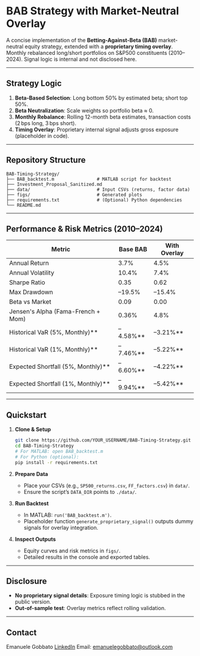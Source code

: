 # BAB Strategy with Market-Neutral Overlay

A concise implementation of the **Betting-Against-Beta (BAB)** market-neutral equity strategy, extended with a **proprietary timing overlay**. Monthly rebalanced long/short portfolios on S\&P500 constituents (2010–2024). Signal logic is internal and not disclosed here.

---

## Strategy Logic

1. **Beta-Based Selection**: Long bottom 50% by estimated beta; short top 50%.
2. **Beta Neutralization**: Scale weights so portfolio beta ≈ 0.
3. **Monthly Rebalance**: Rolling 12-month beta estimates, transaction costs (2 bps long, 3 bps short).
4. **Timing Overlay**: Proprietary internal signal adjusts gross exposure (placeholder in code).

---

## Repository Structure

```
BAB-Timing-Strategy/
├── BAB_backtest.m                # MATLAB script for backtest
├── Investment_Proposal_Sanitized.md
├── data/                         # Input CSVs (returns, factor data)
├── figs/                         # Generated plots
├── requirements.txt              # (Optional) Python dependencies
└── README.md
```

---

## Performance & Risk Metrics (2010–2024)

| Metric                               | Base BAB   | With Overlay |
| ------------------------------------ | ---------- | ------------ |
| Annual Return                        | 3.7%       | 4.5%         |
| Annual Volatility                    | 10.4%      | 7.4%         |
| Sharpe Ratio                         | 0.35       | 0.62         |
| Max Drawdown                         | –19.5%     | –15.4%       |
| Beta vs Market                       | 0.09       | 0.00         |
| Jensen's Alpha (Fama-French + Mom)   | 0.36%      | 4.8%         |
| Historical VaR (5%, Monthly)**     | –4.58%** | –3.21%**   |
| Historical VaR (1%, Monthly)**     | –7.46%** | –5.22%**   |
| Expected Shortfall (5%, Monthly)** | –6.60%** | –4.22%**   |
| Expected Shortfall (1%, Monthly)** | –9.94%** | –5.42%**   |

---

## Quickstart

1. **Clone & Setup**

   ```bash
   git clone https://github.com/YOUR_USERNAME/BAB-Timing-Strategy.git
   cd BAB-Timing-Strategy
   # For MATLAB: open BAB_backtest.m
   # For Python (optional):
   pip install -r requirements.txt
   ```

2. **Prepare Data**

   * Place your CSVs (e.g., `SP500_returns.csv`, `FF_factors.csv`) in `data/`.
   * Ensure the script’s `DATA_DIR` points to `./data/`.

3. **Run Backtest**

   * In MATLAB: `run('BAB_backtest.m')`.
   * Placeholder function `generate_proprietary_signal()` outputs dummy signals for overlay integration.

4. **Inspect Outputs**

   * Equity curves and risk metrics in `figs/`.
   * Detailed results in the console and exported tables.

---

## Disclosure

* **No proprietary signal details**: Exposure timing logic is stubbed in the public version.
* **Out-of-sample test**: Overlay metrics reflect rolling validation.

---

## Contact

Emanuele Gobbato
[LinkedIn](https://www.linkedin.com/in/emanuele-gobbato/)
Email: emanuelegobbato@outlook.com

